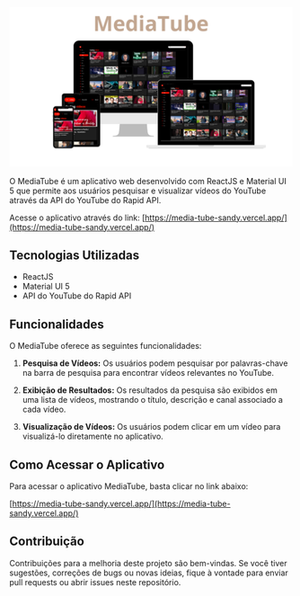 ![MediaTube](https://github.com/francovinicius/mediaTube/blob/main/public/MediaTube.png)

O MediaTube é um aplicativo web desenvolvido com ReactJS e Material UI 5 que permite aos usuários pesquisar e visualizar vídeos do YouTube através da API do YouTube do Rapid API.

Acesse o aplicativo através do link: [https://media-tube-sandy.vercel.app/](https://media-tube-sandy.vercel.app/)

## Tecnologias Utilizadas
- ReactJS
- Material UI 5
- API do YouTube do Rapid API

## Funcionalidades

O MediaTube oferece as seguintes funcionalidades:

1. **Pesquisa de Vídeos:** Os usuários podem pesquisar por palavras-chave na barra de pesquisa para encontrar vídeos relevantes no YouTube.

2. **Exibição de Resultados:** Os resultados da pesquisa são exibidos em uma lista de vídeos, mostrando o título, descrição e canal associado a cada vídeo.

3. **Visualização de Vídeos:** Os usuários podem clicar em um vídeo para visualizá-lo diretamente no aplicativo.

## Como Acessar o Aplicativo

Para acessar o aplicativo MediaTube, basta clicar no link abaixo:

[https://media-tube-sandy.vercel.app/](https://media-tube-sandy.vercel.app/)

## Contribuição

Contribuições para a melhoria deste projeto são bem-vindas. Se você tiver sugestões, correções de bugs ou novas ideias, fique à vontade para enviar pull requests ou abrir issues neste repositório.
